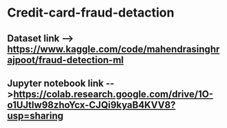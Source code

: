 # Credit-card-fraud-detaction
## **Dataset link** --> https://www.kaggle.com/code/mahendrasinghrajpoot/fraud-detection-ml
## **Jupyter notebook link** -->https://colab.research.google.com/drive/1O-o1UJtlw98zhoYcx-CJQi9kyaB4KVV8?usp=sharing
